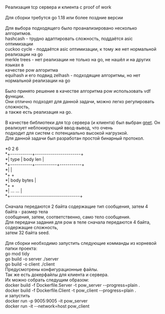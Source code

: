 Реализация tcp сервера и клиента с proof of work</br>
</br>
Для сборки требутся go 1.18 или более поздние версии</br>
</br>
Для выбора подходящего было проанализировано несколько алгоритмов.</br>
hashcash - трудно адаптировать сложность, поддаётся asic оптимизации</br>
cuckoo cycle - поддаётся asic оптимизации, к тому же нет нормальной реализации на go</br>
merkle trees - нет реализации не только на go, не нашёл и на других языках в </br>
качестве pow алгоритма</br>
equihash и его подвид zelhash - подходящие алгоритмы, но нет нормальной реализации на go</br>
</br>
Было принято решение в качестве алгоритма pow использовать vdf функции.</br>
Они отлично подходят для данной задачи, можно легко регулировать сложность,</br>
а также есть реализация на go.</br>
</br>
В качестве библиотеки для tcp сервера (и клиента) был выбран <a href="https://github.com/panjf2000/gnet">gnet</a>. Он реализует неблокирующий ввод-вывод, что очень</br>
подходит для систем с потенциально высокой нагрузкой.</br>
Для данной задачи был разработан простой бинарный протокол.</br>
</br>
 *0           2                       6 </br>
 *+-----------+-----------------------+ </br>
 *|   type    |       body len        | </br>
 *+-----------+-----------+-----------+ </br>
 *|                                   | </br>
 *+                                   + </br>
 *|           body bytes              | </br>
 *+                                   + </br>
 *|            ... ...                | </br>
 *+-----------------------------------+ </br>
 </br>
 Сначала передаются 2 байта содержащие тип сообщения, затем 4 байта - размер тела</br>
 сообщения, затем, соответственно, само тело сообщения.</br>
 Для передачи задания для pow в теле сначала передаются 4 байта, содержащие сложность,</br>
 затем 32 байта seed.</br>
 </br>
 Для сборки необходимо запустить следующие комманды из корневой папки проекта:</br>
 go mod tidy</br>
 go build -o server ./server</br>
 go build -o client ./client</br>
 Предусмотрены конфигурационные файлы.</br>
 Так же есть докерфайлы для клиента и сервера.</br>
 Их можно собрать следущим образом:</br>
 docker build -f Dockerfile.Server -t pow_server --progress=plain .</br>
 docker build -f Dockerfile.Client -t pow_client --progress=plain .</br>
 и запустить</br>
 docker run -p 9005:9005 -it pow_server</br>
 docker run -it --network=host pow_client</br>
